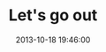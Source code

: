---
layout: post
title:  "Let's go out"
date:   2013-10-18 19:46:00
categories: ['illustrations']
image: illustrations/letsGoOut5.jpg
image_width: 533
image_height: 400
---